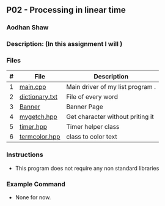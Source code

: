 ## P02 - Processing in linear time
### Aodhan Shaw
### Description: (In this assignment I will )

### Files

|   #   | File     | Description                      |
| :---: | -------- | -------------------------------- |
|   1   | [main.cpp](https://github.com/A-SH4W/3013-Algorithms-Shaw/blob/main/Assignments/P02/main.cpp) | Main driver of my list program . |
|   2   | [dictionary.txt](https://github.com/A-SH4W/3013-Algorithms-Shaw/blob/main/Assignments/P02/dictionary.txt) | File of every word |
|   3   | [Banner](https://github.com/A-SH4W/3013-Algorithms-Shaw/blob/main/Assignments/P02/Banner) | Banner Page |
|   4   | [mygetch.hpp](https://github.com/A-SH4W/3013-Algorithms-Shaw/blob/main/Assignments/P02/mygetch.hpp) | Get character without priting it |
|   5   | [timer.hpp](https://github.com/A-SH4W/3013-Algorithms-Shaw/blob/main/Assignments/P02/timer.hpp) | Timer helper class |
|   6   | [termcolor.hpp](https://github.com/A-SH4W/3013-Algorithms-Shaw/blob/main/Assignments/P02/termcolor.hpp) | class to color text |


### Instructions

- This program does not require any non standard libraries

### Example Command

- None for now.

